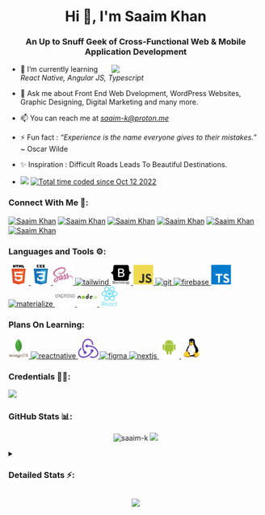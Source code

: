 <!--**Saaim-K/Saaim-K** is a ✨ _special_ ✨ repository because its `README.md` (this file) appears on your GitHub profile.-->


<h1 align="center">Hi 👋, I'm Saaim Khan</h1>
<h3 align="center">An Up to Snuff Geek of Cross-Functional Web & Mobile Application Development</h3>



<img align="right"
        src="https://cdn.dribbble.com/users/1162077/screenshots/3848914/media/7ed7d5ca074b48b328150e5a231e8d1f.gif"
        width="300" />


- 🌱 I’m currently learning *React Native, Angular JS, Typescript*

- 💬 Ask me about Front End Web Dvelopment, WordPress Websites, Graphic Designing, Digital Marketing and many more.

- 📫 You can reach me at *saaim-k@proton.me*

- ⚡ Fun fact : *“Experience is the name everyone gives to their mistakes.”* ~ Oscar Wilde

- ✨ Inspiration : Difficult Roads Leads To Beautiful Destinations.

- <img src="https://komarev.com/ghpvc/?username=Saaim-K&style=flat-square&label=🚀 Profile Views&color=00DB4D"/> <a href="https://wakatime.com/@d6804e78-f790-4d21-8394-5a6fc5495c94"><img src="https://wakatime.com/badge/user/d6804e78-f790-4d21-8394-5a6fc5495c94.svg?style=flat-square" alt="Total time coded since Oct 12 2022" /></a>



<h3>Connect With Me 🔗:</h3>

<p>
        <a href="https://linkedin.com/in/saaim-khan-998732221" target="blank"><img align="center"
                        src="https://raw.githubusercontent.com/rahuldkjain/github-profile-readme-generator/master/src/images/icons/Social/linked-in-alt.svg"
                        alt="Saaim Khan" height="30" width="40" /></a>
        <a href="https://codepen.io/saaim-k" target="blank"><img align="center"
                        src="https://raw.githubusercontent.com/rahuldkjain/github-profile-readme-generator/master/src/images/icons/Social/codepen.svg"
                        alt="Saaim Khan" height="30" width="40" /></a>
        <a href="https://www.topcoder.com/members/Saaim-Khan" target="blank"><img align="center"
                        src="https://raw.githubusercontent.com/rahuldkjain/github-profile-readme-generator/master/src/images/icons/Social/topcoder.svg"
                        alt="Saaim Khan" height="30" width="40" /></a>
        <a href="https://dev.to/saaimk" target="blank"><img align="center"
                        src="https://raw.githubusercontent.com/rahuldkjain/github-profile-readme-generator/master/src/images/icons/Social/devto.svg"
                        alt="Saaim Khan" height="30" width="40" /></a>
        <a href="https://github.com/Saaim-K" target="blank"><img align="center"
                        src="https://raw.githubusercontent.com/rahuldkjain/github-profile-readme-generator/master/src/images/icons/Social/github.svg"
                        alt="Saaim Khan" height="30" width="40" /></a>
        <a href="https://fb.com/saaim.khan.1485537" target="blank"><img align="center"
                        src="https://raw.githubusercontent.com/rahuldkjain/github-profile-readme-generator/master/src/images/icons/Social/facebook.svg"
                        alt="Saaim Khan" height="30" width="40" /></a>
<p>


<h3>Languages and Tools ⚙️:</h3>

<p>
        <a href="https://www.w3.org/html/" target="_blank" rel="noreferrer"> <img
                        src="https://raw.githubusercontent.com/devicons/devicon/master/icons/html5/html5-original-wordmark.svg"
                        alt="html5" width="40" height="40" /> </a>
        <a href="https://www.w3schools.com/css/" target="_blank" rel="noreferrer"> <img
                        src="https://raw.githubusercontent.com/devicons/devicon/master/icons/css3/css3-original-wordmark.svg"
                        alt="css3" width="40" height="40" /> </a>
        <a href="https://sass-lang.com" target="_blank" rel="noreferrer"> <img
                        src="https://raw.githubusercontent.com/devicons/devicon/master/icons/sass/sass-original.svg"
                        alt="sass" width="40" height="40" /> </a>
        <a href="https://tailwindcss.com/" target="_blank" rel="noreferrer"> <img
                        src="https://www.vectorlogo.zone/logos/tailwindcss/tailwindcss-icon.svg" alt="tailwind"
                        width="40" height="40" /> </a>
        <a href="https://getbootstrap.com" target="_blank" rel="noreferrer"> <img
                        src="https://raw.githubusercontent.com/devicons/devicon/master/icons/bootstrap/bootstrap-plain-wordmark.svg"
                        alt="bootstrap" width="40" height="40" /> </a>
        <a href="https://developer.mozilla.org/en-US/docs/Web/JavaScript" target="_blank" rel="noreferrer"> <img
                        src="https://raw.githubusercontent.com/devicons/devicon/master/icons/javascript/javascript-original.svg"
                        alt="javascript" width="40" height="40" /> </a>
        <a href="https://git-scm.com/" target="_blank" rel="noreferrer"> <img
                        src="https://www.vectorlogo.zone/logos/git-scm/git-scm-icon.svg" alt="git" width="40"
                        height="40" />
        </a>
        <a href="https://firebase.google.com/" target="_blank" rel="noreferrer"> <img
                        src="https://www.vectorlogo.zone/logos/firebase/firebase-icon.svg" alt="firebase" width="40"
                        height="40" />
        </a>
        <a href="https://www.typescriptlang.org/" target="_blank" rel="noreferrer"> <img
                        src="https://raw.githubusercontent.com/devicons/devicon/master/icons/typescript/typescript-original.svg"
                        alt="typescript" width="40" height="40" /> </a>
        <a href="https://materializecss.com/" target="_blank" rel="noreferrer"> <img
                        src="https://raw.githubusercontent.com/prplx/svg-logos/5585531d45d294869c4eaab4d7cf2e9c167710a9/svg/materialize.svg"
                        alt="materialize" width="40" height="40" /> </a>
         <a href="https://expressjs.com" target="_blank" rel="noreferrer"> <img
                        src="https://raw.githubusercontent.com/devicons/devicon/master/icons/express/express-original-wordmark.svg"
                        alt="express" width="40" height="40" /> </a>
        <a href="https://nodejs.org" target="_blank" rel="noreferrer"> <img
                        src="https://raw.githubusercontent.com/devicons/devicon/master/icons/nodejs/nodejs-original-wordmark.svg"
                        alt="nodejs" width="40" height="40" /> </a>
        <a href="https://reactjs.org/" target="_blank" rel="noreferrer"> <img
                        src="https://raw.githubusercontent.com/devicons/devicon/master/icons/react/react-original-wordmark.svg"
                        alt="react" width="40" height="40" /> </a>
</p>


<h3> Plans On Learning: </h3>

<p>
        <a href="https://www.mongodb.com/" target="_blank" rel="noreferrer"> <img
                        src="https://raw.githubusercontent.com/devicons/devicon/master/icons/mongodb/mongodb-original-wordmark.svg"
                        alt="mongodb" width="40" height="40" /> </a>
        <a href="https://reactnative.dev/" target="_blank" rel="noreferrer"> <img
                        src="https://reactnative.dev/img/header_logo.svg" alt="reactnative" width="40" height="40" />
        </a>
        <a href="https://redux.js.org" target="_blank" rel="noreferrer"> <img
                        src="https://raw.githubusercontent.com/devicons/devicon/master/icons/redux/redux-original.svg"
                        alt="redux" width="40" height="40" /> </a>
        <a href="https://www.figma.com/" target="_blank" rel="noreferrer"> <img
                        src="https://www.vectorlogo.zone/logos/figma/figma-icon.svg" alt="figma" width="40"
                        height="40" /> </a>
        <a href="https://nextjs.org/" target="_blank" rel="noreferrer"> <img
                        src="https://cdn.worldvectorlogo.com/logos/nextjs-2.svg" alt="nextjs" width="40" height="40" />
        </a>
        <a href="https://developer.android.com" target="_blank" rel="noreferrer"> <img
                        src="https://raw.githubusercontent.com/devicons/devicon/master/icons/android/android-original-wordmark.svg"
                        alt="android" width="40" height="40" /> </a>
        <a href="https://www.linux.org/" target="_blank" rel="noreferrer"><img
                        src="https://raw.githubusercontent.com/devicons/devicon/master/icons/linux/linux-original.svg"
                        alt="linux" width="40" height="40" /> </a>
</p>


<h3> Credentials 👨‍🎓: </h3>

<p>
        <img src="https://www.sololearn.com/certificates/course/en/23350203/1024/landscape/png" width="300">
        <!--
        <img align="center" src="https://www.sololearn.com/certificates/course/en/23350203/1024/landscape/png" width="300">
        <img align="right" src="https://www.sololearn.com/certificates/course/en/23350203/1024/landscape/png" width="300">
        -->
</p>


<h3> GitHub Stats 📊: </h3>

<p align="center">
        <img src="https://github-readme-stats.vercel.app/api?username=saaim-k&theme=dark&show_icons=true&locale=en&text_color=DADADA&icon_color=00DB4D&border_radius=10"
                alt="saaim-k" height="165" />
        <img src="https://streak-stats.demolab.com/?user=Saaim-K&theme=soft-green&border_radius=10&date_format=j%20M%5B%20Y%5D&background=151515&sideNums=DADADA&currStreakNum=DADADA"
                height="165" />
        </p>
<details>
        <summary>
                <h3>
                        Detailed Stats ⚡:
                </h3>
        </summary>
       <p align="center"><img src="https://github.com/Saaim-K/Saaim-K/blob/master/profile-3d-contrib/profile-night-rainbow.svg" height="550"/></p>
</details>


<p align="center">
        <img src="https://capsule-render.vercel.app/api?type=waving&color=gradient&height=120&width=100%&section=footer" />
</p>


<!--
 <p align="center">
    <img align="left" src="https://www.sololearn.com/certificates/course/en/23350203/1024/landscape/png" width="300">
    <img align="center" src="https://www.sololearn.com/certificates/course/en/23350203/1024/landscape/png" width="300">
    <img align="right" src="https://www.sololearn.com/certificates/course/en/23350203/1024/landscape/png" width="300">
<p>
-->
